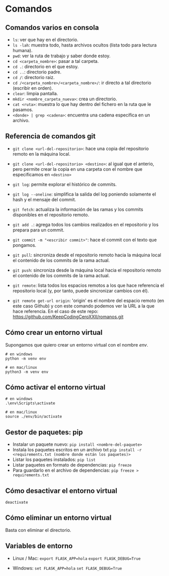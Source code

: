 # Comandos
## Comandos varios en consola

- `ls`: ver que hay en el directorio.
- `ls -lah`: muestra todo, hasta archivos ocultos (lista todo para lectura humana).
- `pwd`: ver la ruta de trabajo y saber donde estoy.
- `cd <carpeta_nombre>`: pasar a tal carpeta.
- `cd .`: directorio en el que estoy.
- `cd ..`: directorio padre.
- `cd /`: directorio raiz.
- `cd /<carpeta_nombre>/<carpeta_nombre>/`: ir directo a tal directorio (escribir en orden).
- `clear`: limpia pantalla.
- `mkdir <nombre_carpeta_nueva>`: crea un directorio.
- `cat <ruta>`: muestra lo que hay dentro del fichero en la ruta que le pasamos.
- `<donde> | grep <cadena>`: encuentra una cadena específica en un archivo.


## Referencia de comandos git

- `git clone <url-del-repositorio>`: hace una copia del repositorio remoto en la máquina local.
- `git clone <url-del-repositorio> <destino>`: al igual que el anterio, pero permite crear la copia
  en una carpeta con el nombre que especificamos en `<destino>`



- `git log`: permite explorar el histórico de commits.
- `git log --oneline`: simplifica la salida del log poniendo solamente el hash y el mensaje del commit.

- `git fetch`: actualiza la información de las ramas y los commits disponibles en el repositorio remoto.
- `git add .`: agrega todos los cambios realizados en el repositorio y los prepara para un commit.
- `git commit -m "<escribir commit>"`: hace el commit con el texto que pongamos.
- `git pull`: sincroniza desde el repositorio remoto hacia la máquina local el contenido de los commits
  de la rama actual.
- `git push`: sincroniza desde la máquina local hacia el repositorio remoto el contenido de los commits
  de la rama actual.

- `git remote`: lista todos los espacios remotos a los que hace referencia el repositorio local (y, por tanto, puede
  sincronizar cambios con él).
- `git remote get-url origin`: 'origin' es el nombre del espacio remoto (en este caso Github) y con este comando
  podemos ver la URL a la que hace referencia. En el caso de este repo: <https://github.com/KeepCodingCeroXXII/romanos.git>

## Cómo crear un entorno virtual

Supongamos que quiero crear un entorno virtual con el nombre _env_.

```
# en windows
python -m venv env

# en mac/linux
python3 -m venv env
```

## Cómo activar el entorno virtual

```
# en windows
.\env\Scripts\activate

# en mac/linux
source ./env/bin/activate
```

## Gestor de paquetes: pip

- Instalar un paquete nuevo: `pip install <nombre-del-paquete>`
- Instala los paquetes escritos en un archivo txt `pip install -r <requirements.txt (nombre donde están los paquetes)>`
- Listar los paquetes instalados: `pip list`
- Listar paquetes en formato de dependencias: `pip freeze`
- Para guardarlo en el archivo de dependencias: `pip freeze > requirements.txt`

## Cómo desactivar el entorno virtual

```
deactivate
```

## Cómo eliminar un entorno virtual

Basta con eliminar el directorio.

## Variables de entorno

- Linux / Mac: `export FLASK_APP=hola` `export FLASK_DEBUG=True`

- Windows: `set FLASK_APP=hola` `set FLASK_DEBUG=True`

